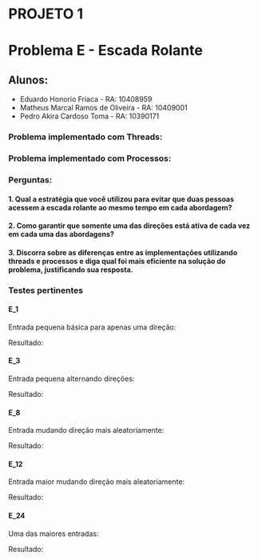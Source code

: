# PROJETO 1
# Problema E - Escada Rolante

## Alunos:
* Eduardo Honorio Friaca - RA: 10408959
* Matheus Marcal Ramos de Oliveira - RA: 10409001
* Pedro Akira Cardoso Toma - RA: 10390171

### Problema implementado com Threads: 

### Problema implementado com Processos: 

### Perguntas: 

#### 1. Qual a estratégia que você utilizou para evitar que duas pessoas acessem a escada rolante ao mesmo tempo em cada abordagem?

#### 2. Como garantir que somente uma das direções está ativa de cada vez em cada uma das abordagens?

#### 3. Discorra sobre as diferenças entre as implementações utilizando threads e processos e diga qual foi mais eficiente na solução do problema, justificando sua resposta.

### Testes pertinentes

#### E_1 
Entrada pequena básica para apenas uma direção: 

Resultado:

#### E_3 
Entrada pequena alternando direções: 

Resultado:

#### E_8 
Entrada mudando direção mais aleatoriamente: 

Resultado:

#### E_12 
Entrada maior mudando direção mais aleatoriamente: 

Resultado:

#### E_24 
Uma das maiores entradas: 

Resultado:


